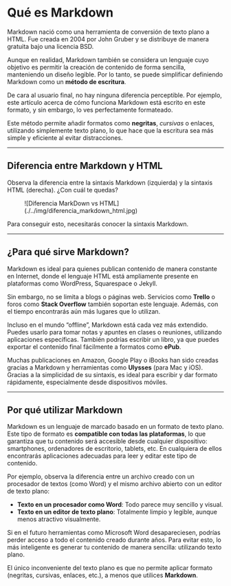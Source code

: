 # Qué es Markdown

Markdown nació como una herramienta de conversión de texto plano a HTML. Fue creada en 2004 por John Gruber y se distribuye de manera gratuita bajo una licencia BSD.

Aunque en realidad, Markdown también se considera un lenguaje cuyo objetivo es permitir la creación de contenido de forma sencilla, manteniendo un diseño legible. Por lo tanto, se puede simplificar definiendo Markdown como un **método de escritura**.

De cara al usuario final, no hay ninguna diferencia perceptible. Por ejemplo, este artículo acerca de cómo funciona Markdown está escrito en este formato, y sin embargo, lo ves perfectamente formateado.

Este método permite añadir formatos como **negritas**, *cursivas* o enlaces, utilizando simplemente texto plano, lo que hace que la escritura sea más simple y eficiente al evitar distracciones.

---

## Diferencia entre Markdown y HTML

Observa la diferencia entre la sintaxis Markdown (izquierda) y la sintaxis HTML (derecha). ¿Con cuál te quedas? 

<figure markdown="span">
  ![Diferencia MarkDown vs HTML](./../img/diferencia_markdown_html.jpg)
</figure>

Para conseguir esto, necesitarás conocer la sintaxis Markdown.

---

## ¿Para qué sirve Markdown?

Markdown es ideal para quienes publican contenido de manera constante en Internet, donde el lenguaje HTML está ampliamente presente en plataformas como WordPress, Squarespace o Jekyll. 

Sin embargo, no se limita a blogs o páginas web. Servicios como **Trello** o foros como **Stack Overflow** también soportan este lenguaje. Además, con el tiempo encontrarás aún más lugares que lo utilizan.

Incluso en el mundo “offline”, Markdown está cada vez más extendido. Puedes usarlo para tomar notas y apuntes en clases o reuniones, utilizando aplicaciones específicas. También podrías escribir un libro, ya que puedes exportar el contenido final fácilmente a formatos como **ePub**.

Muchas publicaciones en Amazon, Google Play o iBooks han sido creadas gracias a Markdown y herramientas como **Ulysses** (para Mac y iOS). Gracias a la simplicidad de su sintaxis, es ideal para escribir y dar formato rápidamente, especialmente desde dispositivos móviles.

---

## Por qué utilizar Markdown

Markdown es un lenguaje de marcado basado en un formato de texto plano. Este tipo de formato es **compatible con todas las plataformas**, lo que garantiza que tu contenido será accesible desde cualquier dispositivo: smartphones, ordenadores de escritorio, tablets, etc. En cualquiera de ellos encontrarás aplicaciones adecuadas para leer y editar este tipo de contenido.

Por ejemplo, observa la diferencia entre un archivo creado con un procesador de textos (como Word) y el mismo archivo abierto con un editor de texto plano:

- **Texto en un procesador como Word**: Todo parece muy sencillo y visual.
- **Texto en un editor de texto plano**: Totalmente limpio y legible, aunque menos atractivo visualmente.

Si en el futuro herramientas como Microsoft Word desapareciesen, podrías perder acceso a todo el contenido creado durante años. Para evitar esto, lo más inteligente es generar tu contenido de manera sencilla: utilizando texto plano.

El único inconveniente del texto plano es que no permite aplicar formato (negritas, cursivas, enlaces, etc.), a menos que utilices **Markdown**.